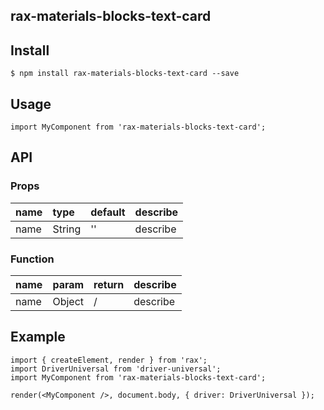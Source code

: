 ## rax-materials-blocks-text-card

## Install

```
$ npm install rax-materials-blocks-text-card --save
```

## Usage

```
import MyComponent from 'rax-materials-blocks-text-card';
```

## API

### Props

|name|type|default|describe|
|:---------------|:--------|:----|:----------|
|name|String|''|describe|

### Function

|name|param|return|describe|
|:---------------|:--------|:----|:----------|
|name|Object|/|describe|

## Example

```
import { createElement, render } from 'rax';
import DriverUniversal from 'driver-universal';
import MyComponent from 'rax-materials-blocks-text-card';

render(<MyComponent />, document.body, { driver: DriverUniversal });
```
